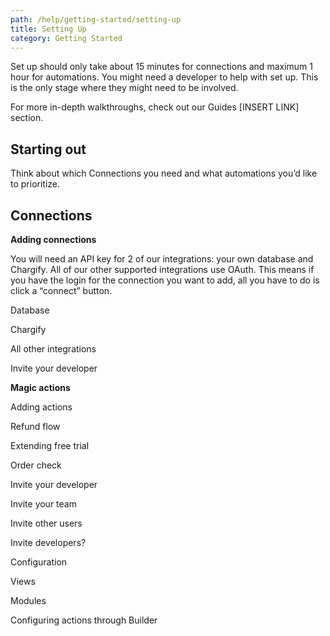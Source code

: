 ```yaml
---
path: /help/getting-started/setting-up
title: Setting Up
category: Getting Started
---
```

Set up should only take about 15 minutes for connections and maximum 1 hour for automations. You might need a developer to help with set up. This is the only stage where they might need to be involved. 

For more in-depth walkthroughs, check out our Guides \[INSERT LINK] section.

## **Starting out**

Think about which Connections you need and what automations you’d like to prioritize.

## **Connections**

**Adding connections**

You will need an API key for 2 of our integrations: your own database and Chargify. All of our other supported integrations use OAuth. This means if you have the login for the connection you want to add, all you have to do is click a “connect” button.

Database

Chargify

All other integrations

Invite your developer

**Magic actions**

Adding actions

Refund flow

Extending free trial

Order check

Invite your developer

Invite your team

Invite other users

Invite developers?

Configuration

Views

Modules

Configuring actions through Builder
